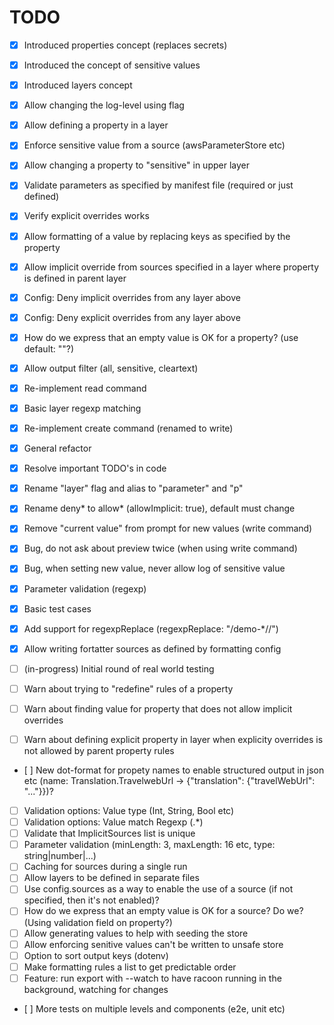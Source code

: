 # TODO

- [x] Introduced properties concept (replaces secrets)
- [x] Introduced the concept of sensitive values
- [x] Introduced layers concept

- [x] Allow changing the log-level using flag
- [x] Allow defining a property in a layer
- [x] Enforce sensitive value from a source (awsParameterStore etc)
- [x] Allow changing a property to "sensitive" in upper layer
- [x] Validate parameters as specified by manifest file (required or just defined)
- [x] Verify explicit overrides works
- [x] Allow formatting of a value by replacing keys as specified by the property
- [x] Allow implicit override from sources specified in a layer where property is defined in parent layer
- [x] Config: Deny implicit overrides from any layer above
- [x] Config: Deny explicit overrides from any layer above
- [x] How do we express that an empty value is OK for a property? (use default: ""?)
- [x] Allow output filter (all, sensitive, cleartext)
- [x] Re-implement read command
- [x] Basic layer regexp matching
- [x] Re-implement create command (renamed to write)
- [x] General refactor
- [x] Resolve important TODO's in code
- [x] Rename "layer" flag and alias to "parameter" and "p"
- [x] Rename deny* to allow* (allowImplicit: true), default must change
- [x] Remove "current value" from prompt for new values (write command)
- [x] Bug, do not ask about preview twice (when using write command)
- [x] Bug, when setting new value, never allow log of sensitive value
- [x] Parameter validation (regexp)
- [x] Basic test cases
- [x] Add support for regexpReplace (regexpReplace: "/demo-\*//")
- [x] Allow writing fortatter sources as defined by formatting config

- [ ] (in-progress) Initial round of real world testing

- [ ] Warn about trying to "redefine" rules of a property
- [ ] Warn about finding value for property that does not allow implicit overrides
- [ ] Warn about defining explicit property in layer when explicity overrides is not allowed by parent property rules
- [ ] New dot-format for propety names to enable structured output in json etc (name: Translation.TravelwebUrl -> {"translation": {"travelWebUrl": "..."}})?
- [ ] Validation options: Value type (Int, String, Bool etc)
- [ ] Validation options: Value match Regexp (.\*)
- [ ] Validate that ImplicitSources list is unique
- [ ] Parameter validation (minLength: 3, maxLength: 16 etc, type: string|number|...)
- [ ] Caching for sources during a single run
- [ ] Allow layers to be defined in separate files
- [ ] Use config.sources as a way to enable the use of a source (if not specified, then it's not enabled)?
- [ ] How do we express that an empty value is OK for a source? Do we? (Using validation field on property?)
- [ ] Allow generating values to help with seeding the store
- [ ] Allow enforcing senitive values can't be written to unsafe store
- [ ] Option to sort output keys (dotenv)
- [ ] Make formatting rules a list to get predictable order
- [ ] Feature: run export with --watch to have racoon running in the background, watching for changes
- [ ] More tests on multiple levels and components (e2e, unit etc)
